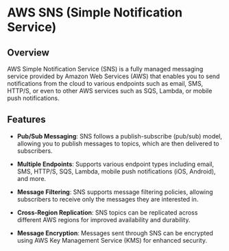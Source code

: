 # AWS SNS (Simple Notification Service)

## Overview

AWS Simple Notification Service (SNS) is a fully managed messaging service provided by Amazon Web Services (AWS) that enables you to send notifications from the cloud to various endpoints such as email, SMS, HTTP/S, or even to other AWS services such as SQS, Lambda, or mobile push notifications.

## Features

- **Pub/Sub Messaging**: SNS follows a publish-subscribe (pub/sub) model, allowing you to publish messages to topics, which are then delivered to subscribers.
  
- **Multiple Endpoints**: Supports various endpoint types including email, SMS, HTTP/S, SQS, Lambda, mobile push notifications (iOS, Android), and more.
  
- **Message Filtering**: SNS supports message filtering policies, allowing subscribers to receive only the messages they are interested in.
  
- **Cross-Region Replication**: SNS topics can be replicated across different AWS regions for improved availability and durability.
  
- **Message Encryption**: Messages sent through SNS can be encrypted using AWS Key Management Service (KMS) for enhanced security.
